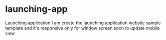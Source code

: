 # launching-app
Launching application
I am create the launching application website sample template and it's responsive only for window screen
soon to update moblie view

